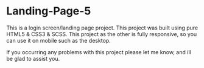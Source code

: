 # Landing-Page-5

This is a login screen/landing page project.
This project was built using pure HTML5 & CSS3 & SCSS.
This project as the other is fully responsive, so you can use it on mobile such as the desktop.

If you occurring any problems with this project please let me know, and ill be glad to assist you.
